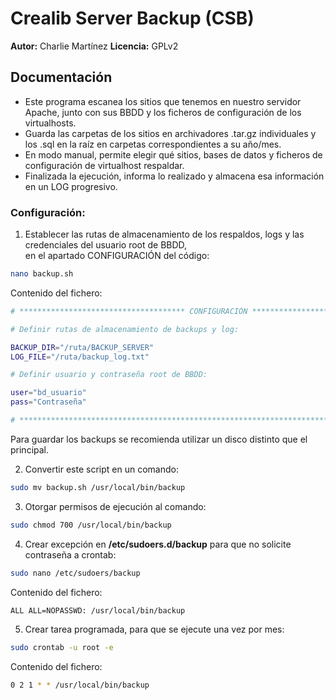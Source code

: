 # Crealib Server Backup (CSB)
**Autor:** Charlie Martínez
**Licencia:** GPLv2

## Documentación

- Este programa escanea los sitios que tenemos en nuestro servidor Apache, junto con sus BBDD y los ficheros de configuración de los virtualhosts.
- Guarda las carpetas de los sitios en archivadores .tar.gz individuales y los .sql en la raíz en carpetas correspondientes a su año/mes.
- En modo manual, permite elegir qué sitios, bases de datos y ficheros de configuración de virtualhost respaldar.
- Finalizada la ejecución, informa lo realizado y almacena esa información en un LOG progresivo.

### Configuración:

1. Establecer las rutas de almacenamiento de los respaldos, logs y las credenciales del usuario root de BBDD,<br> en el apartado CONFIGURACIÓN del código:

```sh
nano backup.sh
```
Contenido del fichero:
```sh
# ************************************* CONFIGURACIÓN *************************************

# Definir rutas de almacenamiento de backups y log:

BACKUP_DIR="/ruta/BACKUP_SERVER"
LOG_FILE="/ruta/backup_log.txt"

# Definir usuario y contraseña root de BBDD:

user="bd_usuario"
pass="Contraseña"

# *****************************************************************************************
```

Para guardar los backups se recomienda utilizar un disco distinto que el principal.

2. Convertir este script en un comando:

```sh
sudo mv backup.sh /usr/local/bin/backup
```

3. Otorgar permisos de ejecución al comando:

```sh
sudo chmod 700 /usr/local/bin/backup
```

4. Crear excepción en **/etc/sudoers.d/backup** para que no solicite contraseña a crontab:

```sh
sudo nano /etc/sudoers/backup
```
Contenido del fichero:
```sh
ALL ALL=NOPASSWD: /usr/local/bin/backup
```

5. Crear tarea programada, para que se ejecute una vez por mes:

```sh
sudo crontab -u root -e
```
Contenido del fichero:
```sh
0 2 1 * * /usr/local/bin/backup
```
